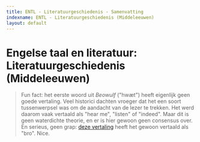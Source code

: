 ```yaml
---
title: ENTL - Literatuurgeschiedenis - Samenvatting
indexname: ENTL - Literatuurgeschiedenis (Middeleeuwen)
layout: default
---
```


# Engelse taal en literatuur: Literatuurgeschiedenis (Middeleeuwen)

> Fun fact: het eerste woord uit _Beowulf_ ("hwæt") heeft eigenlijk geen goede vertaling. Veel historici dachten vroeger dat het een soort tussenwerpsel was om de aandacht van de lezer te trekken. Het werd daarom vaak vertaald als "hear me", "listen" of "indeed". Maar dit is geen waterdichte theorie, en er is hier gewoon geen consensus over. En serieus, geen grap: [deze vertaling](https://www.historytoday.com/archive/review/beowulf-bro) heeft het gewoon vertaald als "bro". Nice.
